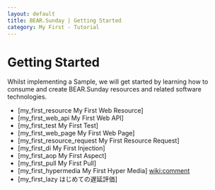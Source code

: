 ```yaml
---
layout: default
title: BEAR.Sunday | Getting Started 
category: My First - Tutorial
--- 
```


# Getting Started 

Whilst implementing a Sample, we will get started by learning how to consume and create BEAR.Sunday resources and related software technologies.

  * [my_first_resource My First Web Resource]
  * [my_first_web_api My First Web API]
  * [my_first_test My First Test]
  * [my_first_web_page My First Web Page]
  * [my_first_resource_request My First Resource Request]
  * [my_first_di My First Injection]
  * [my_first_aop My First Aspect]
  * [my_first_pull My First Pull]
  * [my_first_hypermedia My First Hyper Media]
<wiki:comment>
  * [my_first_lazy はじめての遅延評価]
